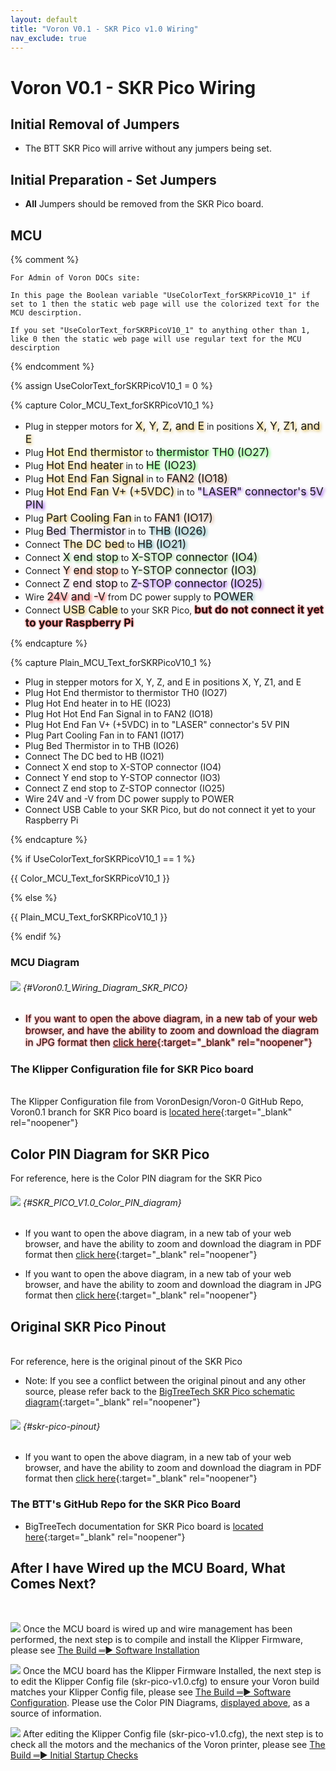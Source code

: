 ```yaml
---
layout: default
title: "Voron V0.1 - SKR Pico v1.0 Wiring"
nav_exclude: true
---
```

<div>

<!--
To be able to supply the Voron user and Voron Helper staff with an easy access LINK for all diagrams, I tested
a couple of different methods.  I found one method that allowed the user to left-click on the diagram
and it would open the diagram up in the web browser. I choose to not use this method because ther would be
a lot of Voron users who probably would activate this by accident and then not beable to get themselves back.

The method I choose was one that will display the LINK symbol to the left of the diagram and without adding
any title text. I ended up using header 6 with a blank title and then I use a Kramdown Syntax for specifying
a Header ID.

If I use the GFM Parser for creating a header anchor with an empty title the static web page produced
DOES NOT show the LINK symbol to the left of the diagram. The Link is setup but only I can use it in the 
web page code. An outside Voron Helper could not access the Link Address.  The GFM Parser syntax for "header anchors" forces you to use a text in the title.  If you use a title text then the LINK symbol will be generated.

But with further reading I found that Kramdown Parser does allow a "title text of empty" which produces the LINK symbol to the left of the diagram and generates the LINK address that Voron Users and Voron Helpers can access by right-clicking on the LINK symbol. The documentation for this can be found at https://kramdown.gettalong.org/syntax.html#headers ; look for "Specifying a Header ID"
-->

</div>

# Voron V0.1 - SKR Pico Wiring

## Initial Removal of Jumpers

* The BTT SKR Pico will arrive without any jumpers being set.

## Initial Preparation - Set Jumpers

* **All** Jumpers should be removed from the SKR Pico board.

## MCU

{% comment %}

    For Admin of Voron DOCs site:

    In this page the Boolean variable "UseColorText_forSKRPicoV10_1" if set to 1 then the static web page will use the colorized text for the MCU descirption.

    If you set "UseColorText_forSKRPicoV10_1" to anything other than 1, like 0 then the static web page will use regular text for the MCU descirption

{% endcomment %}

{% assign UseColorText_forSKRPicoV10_1 = 0 %}

{% capture Color_MCU_Text_forSKRPicoV10_1 %}

* Plug in stepper motors for <span style="text-shadow: 2px 2px 5px #cc9900; font-size: 125%;">X, Y, Z, and E</span> in positions <span style="text-shadow: 2px 2px 5px #cc9900; font-size: 125%;">X, Y, Z1, and E</span>
* Plug <span style="text-shadow: 2px 2px 5px #dcc623; font-size: 125%;">Hot End thermistor</span> to <span style="text-shadow: 2px 2px 5px #00ff00; font-size: 125%;">thermistor TH0 (IO27)</span>
* Plug <span style="text-shadow: 2px 2px 5px #cc9900; font-size: 125%;">Hot End heater</span> in to <span style="text-shadow: 2px 2px 5px #00ff01; font-size: 125%;">HE (IO23)</span>
* Plug <span style="text-shadow: 2px 2px 5px #cc9900; font-size: 125%;">Hot End Fan Signal</span> in to <span style="text-shadow: 2px 2px 5px #b8754b; font-size: 125%;">FAN2 (IO18)</span>
* Plug <span style="text-shadow: 2px 2px 5px #cc9900; font-size: 125%;">Hot End Fan V+ (+5VDC)</span> in to <span style="text-shadow: 2px 2px 5px #710aef; font-size: 125%;">"LASER" connector's 5V PIN</span>
* Plug <span style="text-shadow: 2px 2px 5px #cc9900; font-size: 125%;">Part Cooling Fan</span> in to <span style="text-shadow: 2px 2px 5px #b8754b; font-size: 125%;">FAN1 (IO17)</span>
* Plug <span style="text-shadow: 2px 2px 5px #a286c0; font-size: 125%;">Bed Thermistor</span> in to <span style="text-shadow: 2px 2px 5px #0c7b84; font-size: 125%;">THB (IO26)</span>
* Connect <span style="text-shadow: 2px 2px 5px #cc9900; font-size: 125%;">The DC bed</span> to <span style="text-shadow: 2px 2px 5px #0e7a86; font-size: 125%;">HB (IO21)</span>
* Connect <span style="text-shadow: 2px 2px 5px #58b946; font-size: 125%;">X end stop</span> to <span style="text-shadow: 2px 2px 5px #58b946; font-size: 125%;">X-STOP connector (IO4)</span>
* Connect <span style="text-shadow: 2px 2px 5px #e45223; font-size: 125%;">Y end stop</span> to <span style="text-shadow: 2px 2px 5px #71b05f; font-size: 125%;">Y-STOP connector (IO3)</span>
* Connect <span style="text-shadow: 2px 2px 5px #d38aa8; font-size: 125%;">Z end stop</span> to <span style="text-shadow: 2px 2px 5px #710aef; font-size: 125%;">Z-STOP connector (IO25)</span>
* Wire <span style="text-shadow: 2px 2px 5px red; font-size: 125%;">24V and -V</span> from DC power supply to <span style="text-shadow: 2px 2px 5px #4c959c; font-size: 125%;">POWER</span>
* Connect <span style="text-shadow: 2px 2px 5px #cc9900; font-size: 125%;">USB Cable</span> to your SKR Pico, **<span style="text-shadow: 0 0 3px #FF0000; font-size: 125%;">but do not connect it yet to your Raspberry Pi</span>**

{% endcapture %}

{% capture Plain_MCU_Text_forSKRPicoV10_1 %}

* Plug in stepper motors for X, Y, Z, and E in positions X, Y, Z1, and E
* Plug Hot End thermistor to thermistor TH0 (IO27)
* Plug Hot End heater in to HE (IO23)
* Plug Hot Hot End Fan Signal in to FAN2 (IO18)
* Plug Hot End Fan V+ (+5VDC) in to "LASER" connector's 5V PIN
* Plug Part Cooling Fan in to FAN1 (IO17)
* Plug Bed Thermistor in to THB (IO26)
* Connect The DC bed to HB (IO21)
* Connect X end stop to X-STOP connector (IO4)
* Connect Y end stop to Y-STOP connector (IO3)
* Connect Z end stop to Z-STOP connector (IO25)
* Wire 24V and -V from DC power supply to POWER
* Connect USB Cable to your SKR Pico, but do not connect it yet to your Raspberry Pi

{% endcapture %}

{% if UseColorText_forSKRPicoV10_1 == 1 %}

{{ Color_MCU_Text_forSKRPicoV10_1 }}

{% else %}

{{ Plain_MCU_Text_forSKRPicoV10_1 }}

{% endif %}

### MCU Diagram

###### ![](.images/../images/Voron0.1_Wiring_Diagram_SKR_PICO_V1.0.jpg) {#Voron0.1_Wiring_Diagram_SKR_PICO}

* <span style="text-shadow: 0 0 3px #FF0000; font-size: 110%;">If you want to open the above diagram, in a new tab of your web browser, and have the ability to zoom and download the diagram in JPG format then [click here](./images/Voron0.1_Wiring_Diagram_SKR_PICO_V1.0.jpg){:target="_blank" rel="noopener"}</span>

### The Klipper Configuration file for SKR Pico board
<span> <br> </span>
The Klipper Configuration file from VoronDesign/Voron-0 GitHub Repo, Voron0.1 branch for SKR Pico board is [located here](https://github.com/VoronDesign/Voron-0/blob/Voron0.1/Firmware/skr-pico-v1.0.cfg){:target="_blank" rel="noopener"}

## Color PIN Diagram for SKR Pico

For reference, here is the Color PIN diagram for the SKR Pico
<span> <br> </span>

###### ![](./images/SKR_PICO_V1.0_Color_PIN_diagram.jpg) {#SKR_PICO_V1.0_Color_PIN_diagram}

* If you want to open the above diagram, in a new tab of your web browser, and have the ability to zoom and download the diagram in PDF format then [click here](./images/SKR_PICO_V1.0_Color_PIN_diagram.pdf){:target="_blank" rel="noopener"}

* If you want to open the above diagram, in a new tab of your web browser, and have the ability to zoom and download the diagram in JPG format then [click here](./images/SKR_PICO_V1.0_Color_PIN_diagram.jpg){:target="_blank" rel="noopener"}

## Original SKR Pico Pinout
<span> <br> </span>
For reference, here is the original pinout of the SKR Pico

* Note: If you see a conflict between the original pinout and any other source, please refer back to the [BigTreeTech SKR Pico schematic diagram](<./images/BTT SKR Pico V1.0-SCH.pdf>){:target="_blank" rel="noopener"}
<span> <br> </span>

###### ![](./images/skr-pico-pinout.png) {#skr-pico-pinout}

* If you want to open the above diagram, in a new tab of your web browser, and have the ability to zoom and download the diagram in PDF format then [click here](<./images/BTT SKR Pico V1.0-PIN.pdf>){:target="_blank" rel="noopener"}

### The BTT's GitHub Repo for the SKR Pico Board

* BigTreeTech documentation for SKR Pico board is [located here](https://github.com/bigtreetech/SKR-Pico){:target="_blank" rel="noopener"}

## After I have Wired up the MCU Board, What Comes Next?<span> <br> </span>
<span> <br> </span>

![](./images/VoronHex_Number_1_small.png)   Once the MCU board is wired up and wire management has been performed, the next step is to compile and install the Klipper Firmware, please see [The Build ═► Software Installation](../../build/software/index.md#software-installation)

![](./images/VoronHex_Number_2_small.png)   Once the MCU board has the Klipper Firmware Installed, the next step is to edit the Klipper Config file (skr-pico-v1.0.cfg) to ensure your Voron build matches your Klipper Config file, please see [The Build ═► Software Configuration](../../build/software/configuration.md#software-configuration).  Please use the Color PIN Diagrams, [displayed above](#color-pin-diagram-for-skr-pico), as a source of information. 

![](./images/VoronHex_Number_3_small.png)   After editing the Klipper Config file (skr-pico-v1.0.cfg), the next step is to check all the motors and the mechanics of the Voron printer, please see [The Build ═► Initial Startup Checks](../../build/startup/index.md#initial-startup-checks)